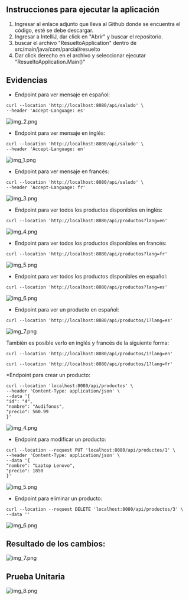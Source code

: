 ## Instrucciones para ejecutar la aplicación
1. Ingresar al enlace adjunto que lleva al Github donde se encuentra el código, esté se debe descargar.
2. Ingresar a IntelliJ, dar click en "Abrir" y buscar el repositorio.
3. buscar el archivo "ResueltoApplication" dentro de src/main/java/com/parcial/resuelto
4. Dar click derecho en el archivo y seleccionar ejecutar "ResueltoApplication.Main()"

## Evidencias

* Endpoint para ver mensaje en español:
```
curl --location 'http://localhost:8080/api/saludo' \
--header 'Accept-Language: es'
```
![img_2.png](src/main/resources/Imagenes/img_2.png)

* Endpoint para ver mensaje en inglés:
```
curl --location 'http://localhost:8080/api/saludo' \
--header 'Accept-Language: en' 
```
![img_1.png](src/main/resources/Imagenes/img_1.png)

* Endpoint para ver mensaje en francés:
```
curl --location 'http://localhost:8080/api/saludo' \
--header 'Accept-Language: fr' 
```
![img_3.png](src/main/resources/Imagenes/img_3.png)

* Endpoint para ver todos los productos disponibles en inglés:
```
curl --location 'http://localhost:8080/api/productos?lang=en'
```
![img_4.png](src/main/resources/Imagenes/img_4.png)

* Endpoint para ver todos los productos disponibles en francés:
```
curl --location 'http://localhost:8080/api/productos?lang=fr'
```
![img_5.png](src/main/resources/Imagenes/img_5.png)

* Endpoint para ver todos los productos disponibles en español:
```
curl --location 'http://localhost:8080/api/productos?lang=es'
```
![img_6.png](src/main/resources/Imagenes/img_6.png)

* Endpoint para ver un producto en español:
```
curl --location 'http://localhost:8080/api/productos/1?lang=es'
```
![img_7.png](src/main/resources/Imagenes/img_7.png)

También es posible verlo en inglés y francés de la siguiente forma:
```
curl --location 'http://localhost:8080/api/productos/1?lang=en'
```
```
curl --location 'http://localhost:8080/api/productos/1?lang=fr'
```

*Endpoint para crear un producto:
```
curl --location 'localhost:8080/api/productos' \
--header 'Content-Type: application/json' \
--data '{
"id": "4",
"nombre": "Audifonos",
"precio": 560.99
}'
```
![img_4.png](src/test/resources/img_4.png)

* Endpoint para modificar un producto:
```
curl --location --request PUT 'localhost:8080/api/productos/1' \
--header 'Content-Type: application/json' \
--data '{
"nombre": "Laptop Lenovo",
"precio": 1850
}'
```
![img_5.png](src/test/resources/img_5.png)

* Endpoint para eliminar un producto:
```
curl --location --request DELETE 'localhost:8080/api/productos/3' \
--data ''
```
![img_6.png](src/test/resources/img_6.png)

## Resultado de los cambios:

![img_7.png](src/test/resources/img_7.png)

## Prueba Unitaria

![img_8.png](src/main/resources/Imagenes/img_8.png)